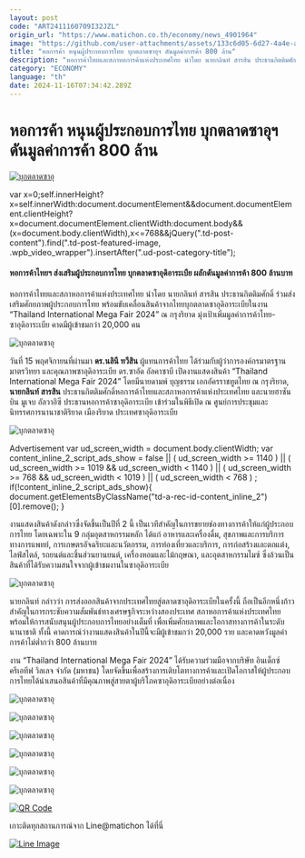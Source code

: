 ```yaml
---
layout: post
code: "ART2411160709I32JZL"
origin_url: "https://www.matichon.co.th/economy/news_4901964"
image: "https://github.com/user-attachments/assets/133c6d05-6d27-4a4e-af15-0a2cd4c7c5ac"
title: "หอการค้า หนุนผู้ประกอบการไทย บุกตลาดซาอุฯ ดันมูลค่าการค้า 800 ล้าน"
description: "หอการค้าไทยและสภาหอการค้าแห่งประเทศไทย นำโดย นายกลินท์ สารสิน ประธานกิตติมศักดิ์ ร่วมส่งเสริมศักยภาพผู้ประกอบการไทย"
category: "ECONOMY"
language: "th"
date: 2024-11-16T07:34:42.289Z
---
```


# หอการค้า หนุนผู้ประกอบการไทย บุกตลาดซาอุฯ ดันมูลค่าการค้า 800 ล้าน

[![บุกตลาดซาอุ](https://www.matichon.co.th/wp-content/uploads/2024/11/saau1.jpg "saau1")](https://www.matichon.co.th/wp-content/uploads/2024/11/saau1.jpg)

var x=0;self.innerHeight?x=self.innerWidth:document.documentElement&&document.documentElement.clientHeight?x=document.documentElement.clientWidth:document.body&&(x=document.body.clientWidth),x<=768&&jQuery(".td-post-content").find(".td-post-featured-image, .wpb\_video\_wrapper").insertAfter(".ud-post-category-title");

#### **หอการค้าไทยฯ ส่งเสริมผู้ประกอบการไทย บุกตลาดซาอุดิอาระเบีย ผลักดันมูลค่าการค้า 800 ล้านบาท**

หอการค้าไทยและสภาหอการค้าแห่งประเทศไทย นำโดย นายกลินท์ สารสิน ประธานกิตติมศักดิ์ ร่วมส่งเสริมศักยภาพผู้ประกอบการไทย พร้อมขับเคลื่อนสินค้าจากไทยบุกตลาดซาอุดิอาระเบียในงาน “Thailand International Mega Fair 2024” ณ กรุงริยาด มุ่งเป้าเพิ่มมูลค่าการค้าไทย-ซาอุดิอาระเบีย คาดมีผู้เข้าชมกว่า 20,000 คน

![บุกตลาดซาอุ](https://www.matichon.co.th/wp-content/uploads/2024/11/557954_0.jpg)

วันที่ 15 พฤศจิกายนที่ผ่านมา **ดร.นลินี ทวีสิน** ผู้แทนการค้าไทย ได้ร่วมกับผู้ว่าการองค์กรมาตรฐาน มาตรวิทยา และคุณภาพซาอุดิอาระเบีย ดร.ซาอัด อัลคาซาบี เปิดงานแสดงสินค้า “Thailand International Mega Fair 2024” โดยมีนายดามพ์ บุญธรรม เอกอัครราชทูตไทย ณ กรุงริยาด, **นายกลินท์ สารสิน** ประธานกิตติมศักดิ์หอการค้าไทยและสภาหอการค้าแห่งประเทศไทย และนายฮาซัน บิน มูเจบ อัลวาอิซี ประธานหอการค้าซาอุดิอาระเบีย เข้าร่วมในพิธีเปิด ณ ศูนย์การประชุมและนิทรรศการนานาชาติริยาด เมืองริยาด ประเทศซาอุดิอาระเบีย

![บุกตลาดซาอุ](https://www.matichon.co.th/wp-content/uploads/2024/11/557953_0.jpg)

Advertisement var ud\_screen\_width = document.body.clientWidth; var content\_inline\_2\_script\_ads\_show = false || ( ud\_screen\_width >= 1140 ) || ( ud\_screen\_width >= 1019 && ud\_screen\_width < 1140 ) || ( ud\_screen\_width >= 768 && ud\_screen\_width < 1019 ) || ( ud\_screen\_width < 768 ) ; if(!content\_inline\_2\_script\_ads\_show){ document.getElementsByClassName("td-a-rec-id-content\_inline\_2")\[0\].remove(); }

งานแสดงสินค้าดังกล่าวซึ่งจัดขึ้นเป็นปีที่ 2 นี้ เป็นเวทีสำคัญในการขยายช่องทางการค้าให้แก่ผู้ประกอบการไทย โดยเฉพาะใน 9 กลุ่มอุตสาหกรรมหลัก ได้แก่ อาหารและเครื่องดื่ม, สุขภาพและการบริการทางการแพทย์, การเกษตรอัจฉริยะและนวัตกรรม, การท่องเที่ยวและบริการ, การก่อสร้างและตกแต่ง, ไลฟ์สไตล์, รถยนต์และชิ้นส่วนยานยนต์, เครื่องหอมและไม้กฤษณา, และอุตสาหกรรมไมซ์ ซึ่งล้วนเป็นสินค้าที่ได้รับความสนใจจากผู้เข้าชมงานในซาอุดิอาระเบีย

![บุกตลาดซาอุ](https://www.matichon.co.th/wp-content/uploads/2024/11/557952_0.jpg)

นายกลินท์ กล่าวว่า การส่งออกสินค้าจากประเทศไทยสู่ตลาดซาอุดิอาระเบียในครั้งนี้ ถือเป็นอีกหนึ่งก้าวสำคัญในการกระชับความสัมพันธ์ทางเศรษฐกิจระหว่างสองประเทศ สภาหอการค้าแห่งประเทศไทยพร้อมให้การสนับสนุนผู้ประกอบการไทยอย่างเต็มที่ เพื่อเพิ่มศักยภาพและโอกาสทางการค้าในระดับนานาชาติ ทั้งนี้ คาดการณ์ว่างานแสดงสินค้าในปีนี้จะมีผู้เข้าชมกว่า 20,000 ราย และคาดหวังมูลค่าการค้าไม่ต่ำกว่า 800 ล้านบาท

งาน “Thailand International Mega Fair 2024” ได้รับความร่วมมือจากบริษัท อินเด็กซ์ ครีเอทีฟ วิลเลจ จำกัด (มหาชน) โดยจัดขึ้นเพื่อสร้างการเติบโตทางการค้าและเปิดโอกาสให้ผู้ประกอบการไทยได้นำเสนอสินค้าที่มีคุณภาพสู่สายตาผู้บริโภคซาอุดิอาระเบียอย่างต่อเนื่อง

![บุกตลาดซาอุ](https://www.matichon.co.th/wp-content/uploads/2024/11/557955_0.jpg)

![บุกตลาดซาอุ](https://www.matichon.co.th/wp-content/uploads/2024/11/557956_0.jpg)

![บุกตลาดซาอุ](https://www.matichon.co.th/wp-content/uploads/2024/11/557957_0.jpg)

![บุกตลาดซาอุ](https://www.matichon.co.th/wp-content/uploads/2024/11/557958_0.jpg)

![บุกตลาดซาอุ](https://www.matichon.co.th/wp-content/uploads/2024/11/557959_0.jpg)

![บุกตลาดซาอุ](https://www.matichon.co.th/wp-content/uploads/2024/11/557960_0.jpg)

[![QR Code](https://www.matichon.co.th/wp-content/uploads/2023/07/wob1371z.jpg)](https://lin.ee/ht0nDxX)

เกาะติดทุกสถานการณ์จาก Line@matichon ได้ที่นี่

[![Line Image](https://www.matichon.co.th/wp-content/uploads/2023/07/th.png)](https://lin.ee/ht0nDxX)